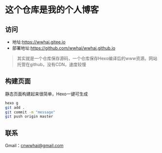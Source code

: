 # 这个仓库是我的个人博客
## 访问
- 地址:https://wwhai.gitee.io
- 部署地址:https://github.com/wwhai/wwhai.github.io
> 其实就是一个仓库保存源码，一个仓库保存Hexo编译后的www资源。网站托管在github，没有CDN，速度较慢

## 构建页面
静态页面构建起来很简单，Hexo一键可生成
```sh
hexo g
git add .
git commit -m "message"
git push origin master
```
## 联系
Gmail：cnwwhai@gmail.com